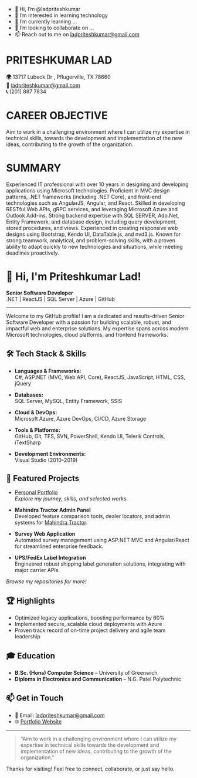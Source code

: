 - 👋 Hi, I’m @ladpriteshkumar
- 👀 I’m interested in learning technology
- 🌱 I’m currently learning ...
- 💞️ I’m looking to collaborate on ...
- 📫 Reach out to me on ladpriteshkumar@gmail.com


 # PRITESHKUMAR LAD # 
**🌍** 13717 Lubeck Dr , Pflugerville, TX 78660\
**📨** ladpriteshkumar@gmail.com\
**📞** (201) 887 7834

# CAREER OBJECTIVE #
Aim to work in a challenging environment where I can utilize my expertise in technical skills, towards the development and implementation of the new ideas, contributing to the growth of the organization.

# SUMMARY #

Experienced IT professional with over 10 years in designing and developing applications using Microsoft 
technologies. Proficient in MVC design patterns, .NET frameworks (including .NET Core), and front-end 
technologies such as AngularJS, Angular, and React. Skilled in developing RESTful Web APIs, gRPC 
services, and leveraging Microsoft Azure and Outlook Add-ins. 
Strong backend expertise with SQL SERVER, Ado.Net, Entity Framework, and database design, including 
query development, stored procedures, and views. Experienced in creating responsive web designs 
using Bootstrap, Kendo UI, DataTable.js, and nvd3.js. Known for strong teamwork, analytical, and 
problem-solving skills, with a proven ability to adapt quickly to new technologies and situations, while 
meeting deadlines proactively. 

# 👋 Hi, I'm Priteshkumar Lad!

**Senior Software Developer**  
.NET | ReactJS | SQL Server | Azure | GitHub

---

Welcome to my GitHub profile! I am a dedicated and results-driven Senior Software Developer with a passion for building scalable, robust, and impactful web and enterprise solutions. My expertise spans across modern Microsoft technologies, cloud platforms, and frontend frameworks.

## 🛠️ Tech Stack & Skills

- **Languages & Frameworks:**  
  C#, ASP.NET (MVC, Web API, Core), ReactJS, JavaScript, HTML, CSS, jQuery

- **Databases:**  
  SQL Server, MySQL, Entity Framework, SSIS

- **Cloud & DevOps:**  
  Microsoft Azure, Azure DevOps, CI/CD, Azure Storage

- **Tools & Platforms:**  
  GitHub, Git, TFS, SVN, PowerShell, Kendo UI, Telerik Controls, iTextSharp

- **Development Environments:**  
  Visual Studio (2010–2019)

## 🚀 Featured Projects

- [Personal Portfolio](https://ladpriteshkumar.github.io/Portfolio/)  
  _Explore my journey, skills, and selected works._

- **Mahindra Tractor Admin Panel**  
  Developed feature comparison tools, dealer locators, and admin systems for [Mahindra Tractor](https://www.mahindratractor.com/).

- **Survey Web Application**  
  Automated survey management using ASP.NET MVC and Angular/React for streamlined enterprise feedback.

- **UPS/FedEx Label Integration**  
  Engineered robust shipping label generation solutions, integrating with major carrier APIs.

*Browse my repositories for more!*

## 🏆 Highlights

- Optimized legacy applications, boosting performance by 60%
- Implemented secure, scalable cloud deployments with Azure
- Proven track record of on-time project delivery and agile team leadership

## 🎓 Education

- **B.Sc. (Hons) Computer Science** – University of Greenwich
- **Diploma in Electronics and Communication** – N.G. Patel Polytechnic

## 📫 Get in Touch

- 📧 Email: ladpriteshkumar@gmail.com
- 🌐 [Portfolio Website](https://ladpriteshkumar.github.io/Portfolio/)
<!-- Add your LinkedIn or other links here if you'd like -->

---

> “Aim to work in a challenging environment where I can utilize my expertise in technical skills towards the development and implementation of new ideas, contributing to the growth of the organization.”

Thanks for visiting! Feel free to connect, collaborate, or just say hello.

<!---
ladpriteshkumar/ladpriteshkumar is a ✨ special ✨ repository because its `README.md` (this file) appears on your GitHub profile.
You can click the Preview link to take a look at your changes.
--->

